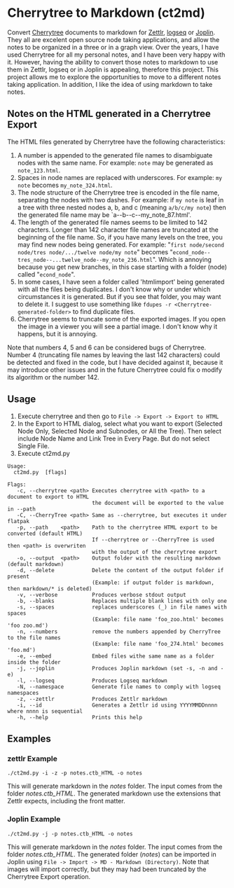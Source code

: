 # Cherrytree to Markdown (ct2md)
Convert [Cherrytree](https://www.giuspen.net/cherrytree/) documents to markdown for [Zettlr](https://www.zettlr.com/), [logseq](https://logseq.com/) or [Joplin](https://joplinapp.org/).
They all are excelent open source node taking applications, and allow the notes to be organized in a three or in a graph view.
Over the years, I have used Cherrytree for all my personal notes, and I have been very happy with it.
However, having the ability to convert those notes to markdown to use them in Zettlr, logseq or in Joplin is appealing, therefore this project.
This project allows me to explore the opportunities to move to a different notes taking application.
In addition, I like the idea of using markdown to take notes.

## Notes on the HTML generated in a Cherrytree Export
The HTML files generated by Cherrytree have the following characteristics:

1. A number is appended to the generated file names to disambiguate nodes with the same name. For example: `note` may be generated as `note_123.html`.
2. Spaces in node names are replaced with underscores. For example: `my note` becomes `my_note_324.html`.
3. The node structure of the Cherrytree tree is encoded in the file name, separating the nodes with two dashes. For example: if `my note` is leaf in a tree with three nested nodes a, b, and c (meaning `a/b/c/my note`) then the generated file name may be `a--b--c--my_note_87.html'.
4. The length of the generated file names seems to be limited to 142 characters. 
Longer than 142 character file names are truncated at the beginning of the file name.
So, if you have many levels on the tree, you may find new nodes being generated.
For example: "`first node/second node/tres node/.../twelve node/my note`" becomes "`econd_node--tres_node--...twelve_node--my_note_236.html`". 
Which is annoying because you get new branches, in this case starting with a folder (node) called "`econd_node`".
5. In some cases, I have seen a folder called 'htmlimport' being generated with all the files being duplicates. I don't know why or under which circumstances it is generated. But if you see that folder, you may want to delete it. I suggest to use something like `fdupes -r <Cherrytree-generated-folder>` to find duplicate files.
6. Cherrytree seems to truncate some of the exported images. If you open the image in a viewer you will see a partial image. I don't know why it happens, but it is annoying. 

Note that numbers 4, 5 and 6 can be considered bugs of Cherrytree. 
Number 4 (truncating file names by leaving the last 142 characters) could be detected and fixed in the code, but I have decided against it, because it may introduce other issues and in the future Cherrytree could fix o modify its algorithm or the number 142.

## Usage

1. Execute cherrytree and then go to `File -> Export -> Export to HTML`
2. In the Export to HTML dialog, select what you want to export (Selected Node Only, Selected Node and Subnodes, or All the Tree). Then select include Node Name and Link Tree in Every Page. But do not select Single File.
3. Execute ct2md.py

```
Usage:
  ct2md.py  [flags]

Flags:
   -c, --cherrytree <path> Executes cherrytree with <path> to a document to export to HTML
                           the document will be exported to the value in --path
   -C, --CherryTree <path> Same as --cherrytree, but executes it under flatpak
   -p, --path    <path>    Path to the cherrytree HTML export to be converted (default HTML)
                           If --cherrytree or --CherryTree is used then <path> is overwriten
                           with the output of the cherrytree export
   -o, --output  <path>    Output folder with the resulting markdown (default markdown)
   -d, --delete            Delete the content of the output folder if present
                           (Example: if output folder is markdown, then markdown/* is deleted)
   -v, --verbose           Produces verbose stdout output
   -b, --blanks            Replaces multiple blank lines with only one
   -s, --spaces            replaces underscores (_) in file names with spaces
                           (Example: file name 'foo_zoo.html' becomes 'foo zoo.md')
   -n, --numbers           remove the numbers appended by CherryTree to the file names
                           (Example: file name 'foo_274.html' becomes 'foo.md')
   -e, --embed             Embed files withe same name as a folder inside the folder
   -j, --joplin            Produces Joplin markdown (set -s, -n and -e)
   -l, --logseq            Produces Logseq markdown
   -N, --namespace         Generate file names to comply with logseq namespaces
   -z, --zettlr            Produces Zettlr markdown
   -i, --id                Generates a Zettlr id using YYYYMMDDnnnn where nnnn is sequential
   -h, --help              Prints this help
```
## Examples

### zettlr Example

```
./ct2md.py -i -z -p notes.ctb_HTML -o notes
```

This will generate markdown in the _notes_ folder. The input comes from the folder _notes.ctb_HTML_.
The generated markdown use the extensions that Zettlr expects, including the front matter.

### Joplin Example

```
./ct2md.py -j -p notes.ctb_HTML -o notes
```

This will generate markdown in the _notes_ folder. The input comes from the folder _notes.ctb_HTML_.
The generated folder (_notes_) can be imported in Joplin using `File -> Import -> MD - Markdown (Directory)`.
Note that images will import correctly, but they may had been truncated by the Cherrytree Export operation. 


